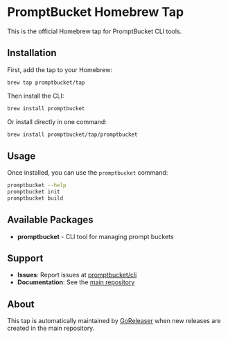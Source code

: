 # PromptBucket Homebrew Tap

This is the official Homebrew tap for PromptBucket CLI tools.

## Installation

First, add the tap to your Homebrew:

```bash
brew tap promptbucket/tap
```

Then install the CLI:

```bash
brew install promptbucket
```

Or install directly in one command:

```bash
brew install promptbucket/tap/promptbucket
```

## Usage

Once installed, you can use the `promptbucket` command:

```bash
promptbucket --help
promptbucket init
promptbucket build
```

## Available Packages

- **promptbucket** - CLI tool for managing prompt buckets

## Support

- **Issues**: Report issues at [promptbucket/cli](https://github.com/promptbucket/cli/issues)
- **Documentation**: See the [main repository](https://github.com/promptbucket/cli)

## About

This tap is automatically maintained by [GoReleaser](https://goreleaser.com/) when new releases are created in the main repository.
